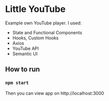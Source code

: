 
# Little YouTube

Example own YouTube player. 
I used:
* State and Functional Components
* Hooks, Custom Hooks
* Axios
* YouTube API
* Semantic UI

## How to run

### `npm start`

Then you can view app on http://localhost:3000






